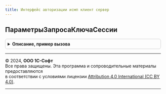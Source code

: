 ```yaml
---
title: Интерфейс авторизации исмп клиент сервер
---
```



## ПараметрыЗапросаКлючаСессии
<details style="margin: 1em 0; padding: 0.5em; border: 1px solid #ccc; border-radius: 6px;">

<summary style="font-weight: bold; cursor: pointer;">Описание, пример вызова</summary>

```bsl

// Инициализировать структуру параметров запроса в ИС МОТП (ИС МП) для получения ключа сессии.
//
// Возвращаемое значение:
// 	Структура - Описание:
// * Организация          - ОпределяемыйТип.Организация - Организация от имени которой необходимо авторизоваться.
// * ПредставлениеСервиса - Строка                      - Представление сервиса, например: ИС МОТП.
// * Сервер               - Строка                      - Адрес сервера, например: stable.ismotp.crpt.ru
// * Порт                 - Число                       - Например: 443.
// * ВремяЖизни           - Число                       - Время жизни токена по умолчаниб у в секундах.
// * АдресЗапросаКлючаСессии           - Строка - Например: api/v3/auth/cert/
// * АдресЗапросаПараметровАвторизации - Строка - Например: api/v3/auth/cert/key
// * РазрешенаПодписьДоверенногоЛицаСМЧД - Булево - Истина, если сообщение разрешено подписывать с МЧД
//
Функция ПараметрыЗапросаКлючаСессии() Экспорт
```

Пример вызова
```bsl
Результат = ИнтерфейсАвторизацииИСМПКлиентСервер.ПараметрыЗапросаКлючаСессии() 
```
</details>

---

© 2024, **ООО 1С-Софт**  
Все права защищены. Эта программа и сопроводительные материалы предоставляются  
в соответствии с условиями лицензии [Attribution 4.0 International (CC BY 4.0)](https://creativecommons.org/licenses/by/4.0/legalcode).

---
